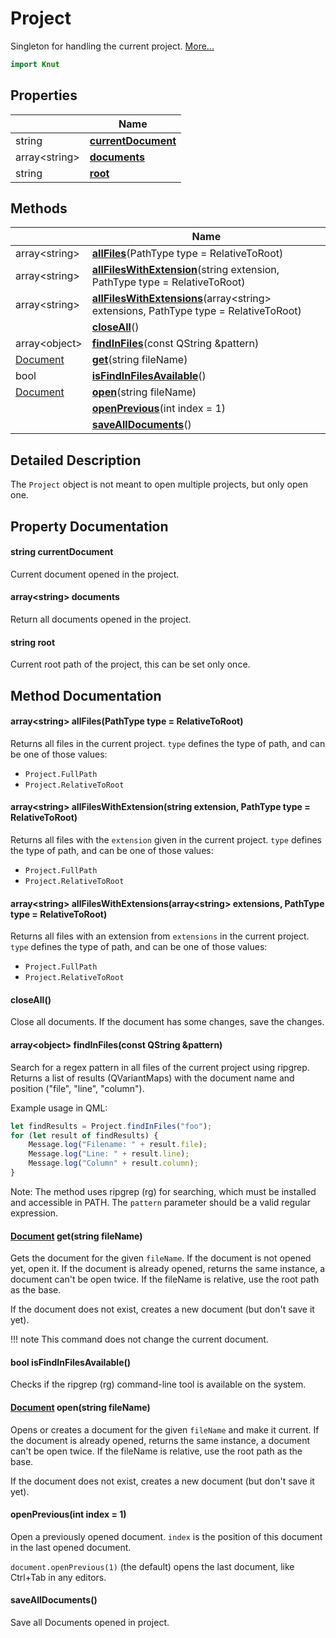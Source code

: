 # Project

Singleton for handling the current project. [More...](#detailed-description)

```qml
import Knut
```

## Properties

| | Name |
|-|-|
|string|**[currentDocument](#currentDocument)**|
|array&lt;string>|**[documents](#documents)**|
|string|**[root](#root)**|

## Methods

| | Name |
|-|-|
|array&lt;string> |**[allFiles](#allFiles)**(PathType type = RelativeToRoot)|
|array&lt;string> |**[allFilesWithExtension](#allFilesWithExtension)**(string extension, PathType type = RelativeToRoot)|
|array&lt;string> |**[allFilesWithExtensions](#allFilesWithExtensions)**(array&lt;string> extensions, PathType type = RelativeToRoot)|
||**[closeAll](#closeAll)**()|
|array&lt;object> |**[findInFiles](#findInFiles)**(const QString &pattern)|
|[Document](../knut/document.md) |**[get](#get)**(string fileName)|
|bool |**[isFindInFilesAvailable](#isFindInFilesAvailable)**()|
|[Document](../knut/document.md) |**[open](#open)**(string fileName)|
||**[openPrevious](#openPrevious)**(int index = 1)|
||**[saveAllDocuments](#saveAllDocuments)**()|

## Detailed Description

The `Project` object is not meant to open multiple projects, but only open one.

## Property Documentation

#### <a name="currentDocument"></a>string **currentDocument**

Current document opened in the project.

#### <a name="documents"></a>array&lt;string> **documents**

Return all documents opened in the project.

#### <a name="root"></a>string **root**

Current root path of the project, this can be set only once.

## Method Documentation

#### <a name="allFiles"></a>array&lt;string> **allFiles**(PathType type = RelativeToRoot)

Returns all files in the current project.
`type` defines the type of path, and can be one of those values:

- `Project.FullPath`
- `Project.RelativeToRoot`

#### <a name="allFilesWithExtension"></a>array&lt;string> **allFilesWithExtension**(string extension, PathType type = RelativeToRoot)

Returns all files with the `extension` given in the current project.
`type` defines the type of path, and can be one of those values:

- `Project.FullPath`
- `Project.RelativeToRoot`

#### <a name="allFilesWithExtensions"></a>array&lt;string> **allFilesWithExtensions**(array&lt;string> extensions, PathType type = RelativeToRoot)

Returns all files with an extension from `extensions` in the current project.
`type` defines the type of path, and can be one of those values:

- `Project.FullPath`
- `Project.RelativeToRoot`

#### <a name="closeAll"></a>**closeAll**()

Close all documents. If the document has some changes, save the changes.

#### <a name="findInFiles"></a>array&lt;object> **findInFiles**(const QString &pattern)

Search for a regex pattern in all files of the current project using ripgrep.
Returns a list of results (QVariantMaps) with the document name and position ("file", "line", "column").

Example usage in QML:

```js
let findResults = Project.findInFiles("foo");
for (let result of findResults) {
    Message.log("Filename: " + result.file);
    Message.log("Line: " + result.line);
    Message.log("Column" + result.column);
}
```

Note: The method uses ripgrep (rg) for searching, which must be installed and accessible in PATH.
The `pattern` parameter should be a valid regular expression.

#### <a name="get"></a>[Document](../knut/document.md) **get**(string fileName)

Gets the document for the given `fileName`. If the document is not opened yet, open it. If the document
is already opened, returns the same instance, a document can't be open twice. If the fileName is relative, use the
root path as the base.

If the document does not exist, creates a new document (but don't save it yet).

!!! note
    This command does not change the current document.

#### <a name="isFindInFilesAvailable"></a>bool **isFindInFilesAvailable**()

Checks if the ripgrep (rg) command-line tool is available on the system.

#### <a name="open"></a>[Document](../knut/document.md) **open**(string fileName)

Opens or creates a document for the given `fileName` and make it current. If the document is already opened, returns
the same instance, a document can't be open twice. If the fileName is relative, use the root path as the base.

 If the document does not exist, creates a new document (but don't save it yet).

#### <a name="openPrevious"></a>**openPrevious**(int index = 1)

Open a previously opened document. `index` is the position of this document in the last opened document.

`document.openPrevious(1)` (the default) opens the last document, like Ctrl+Tab in any editors.

#### <a name="saveAllDocuments"></a>**saveAllDocuments**()

Save all Documents opened in project.
